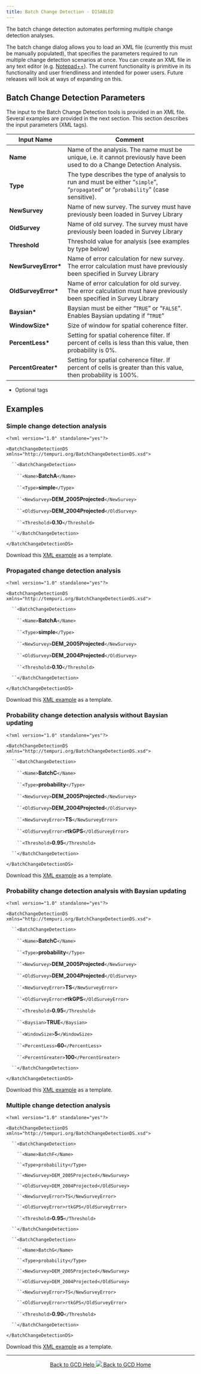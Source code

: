 ```yaml
---
title: Batch Change Detection - DISABLED
---
```


The batch change detection automates performing multiple change detection analyses.

The batch change dialog allows you to load an XML file (currently this must be manually populated), that specifies the parameters required to run multiple change detection scenarios at once. You can create an XML file in any text editor (e.g. [Notepad++](http://notepad-plus-plus.org/)). The current functionality is primitive in its functionality and user friendliness and intended for power users. Future releases will look at ways of expanding on this.

## Batch Change Detection Parameters

The input to the Batch Change Detection tools is provided in an XML file. Several examples are provided in the next section. This section describes the input parameters (XML tags).

| **Input Name**       | **Comment**                              |
| -------------------- | ---------------------------------------- |
| **Name**             | Name of the analysis. The name must be unique, i.e. it cannot previously have been used to do a Change Detection Analysis. |
| **Type**             | The type describes the type of analysis to run and must be either “`simple`”, “`propagated`” or “`probability`” (case sensitive). |
| **NewSurvey**        | Name of new survey. The survey must have previously been loaded in Survey Library |
| **OldSurvey**        | Name of old survey. The survey must have previously been loaded in Survey Library |
| **Threshold**        | Threshold value for analysis (see examples by type below) |
| **NewSurveyError\*** | Name of error calculation for new survey. The error calculation must have previously been specified in Survey Library |
| **OldSurveyError\*** | Name of error calculation for old survey. The error calculation must have previously been specified in Survey Library |
| **Baysian\***        | Baysian must be either “`TRUE`” or “`FALSE`”. Enables Baysian updating if “`TRUE`” |
| **WindowSize\***     | Size of window for spatial coherence filter. |
| **PercentLess\***    | Setting for spatial coherence filter. If percent of cells is less than this value, then probability is 0%. |
| **PercentGreater\*** | Setting for spatial coherence filter. If percent of cells is greater than this value, then probability is 100%. |

 * Optional tags

## Examples

### Simple change detection analysis

`<?xml version="1.0" standalone="yes"?>`

`<BatchChangeDetectionDS xmlns="http://tempuri.org/BatchChangeDetectionDS.xsd">`

`  ``<BatchChangeDetection>`

`    ``<Name>`**BatchA**`</Name>`

`    ``<Type>`**simple**`</Type>`

`    ``<NewSurvey>`**DEM_2005Projected**`</NewSurvey>`

`    ``<OldSurvey>`**DEM_2004Projected**`</OldSurvey>`

`    ``<Threshold>`**0.10**`</Threshold>`

`  ``</BatchChangeDetection>`

`</BatchChangeDetectionDS>`

Download this [XML example](http://www.gis.usu.edu/~jwheaton/et_al/GCD/GCD5/XML_BatchExamples/SimpleChangeDetectionAnalysisTemplate.xml) as a template. 

### Propagated change detection analysis

`<?xml version="1.0" standalone="yes"?>`

`<BatchChangeDetectionDS xmlns="http://tempuri.org/BatchChangeDetectionDS.xsd">`

`  ``<BatchChangeDetection>`

`    ``<Name>`**BatchA**`</Name>`

`    ``<Type>`**simple**`</Type>`

`    ``<NewSurvey>`**DEM_2005Projected**`</NewSurvey>`

`    ``<OldSurvey>`**DEM_2004Projected**`</OldSurvey>`

`    ``<Threshold>`**0.10**`</Threshold>`

`  ``</BatchChangeDetection>`

`</BatchChangeDetectionDS>`

Download this [XML example](http://www.gis.usu.edu/~jwheaton/et_al/GCD/GCD5/XML_BatchExamples/PropagatedChangeDetectionAnalysisTemplate.xml) as a template. 

### Probability change detection analysis without Baysian updating

`<?xml version="1.0" standalone="yes"?>`

`<BatchChangeDetectionDS xmlns="http://tempuri.org/BatchChangeDetectionDS.xsd">`

`  ``<BatchChangeDetection>`

`    ``<Name>`**BatchC**`</Name>`

`    ``<Type>`**probability**`</Type>`

`    ``<NewSurvey>`**DEM_2005Projected**`</NewSurvey>`

`    ``<OldSurvey>`**DEM_2004Projected**`</OldSurvey>`

`    ``<NewSurveyError>`**TS**`</NewSurveyError>`

`    ``<OldSurveyError>`**rtkGPS**`</OldSurveyError>`

`    ``<Threshold>`**0.95**`</Threshold>`

`  ``</BatchChangeDetection>`

`</BatchChangeDetectionDS>`

Download this [XML example](http://www.gis.usu.edu/~jwheaton/et_al/GCD/GCD5/XML_BatchExamples/Probablistic_NoBayesian_ChangeDetectionAnalysisTemplate.xml) as a template.

### Probability change detection analysis with Baysian updating

`<?xml version="1.0" standalone="yes"?>`

`<BatchChangeDetectionDS xmlns="http://tempuri.org/BatchChangeDetectionDS.xsd">`

`  ``<BatchChangeDetection>`

`    ``<Name>`**BatchC**`</Name>`

`    ``<Type>`**probability**`</Type>`

`    ``<NewSurvey>`**DEM_2005Projected**`</NewSurvey>`

`    ``<OldSurvey>`**DEM_2004Projected**`</OldSurvey>`

`    ``<NewSurveyError>`**TS**`</NewSurveyError>`

`    ``<OldSurveyError>`**rtkGPS**`</OldSurveyError>`

`    ``<Threshold>`**0.95**`</Threshold>`

`    ``<Baysian>`**TRUE**`</Baysian>`

`    ``<WindowSize>`**5**`</WindowSize>`

`    ``<PercentLess>`**60**`</PercentLess>`

`    ``<PercentGreater>`**100**`</PercentGreater>`

`  ``</BatchChangeDetection>`

`</BatchChangeDetectionDS>`

 Download this [XML example](http://www.gis.usu.edu/~jwheaton/et_al/GCD/GCD5/XML_BatchExamples/Probablistic_BayesianChangeDetectionAnalysisTemplate.xml) as a template. 

### Multiple change detection analysis

`<?xml version="1.0" standalone="yes"?>`

`<BatchChangeDetectionDS xmlns="http://tempuri.org/BatchChangeDetectionDS.xsd">`

`  ``<BatchChangeDetection>`

`    ``<Name>BatchF</Name>`

`    ``<Type>probability</Type>`

`    ``<NewSurvey>DEM_2005Projected</NewSurvey>`

`    ``<OldSurvey>DEM_2004Projected</OldSurvey>`

`    ``<NewSurveyError>TS</NewSurveyError>`

`    ``<OldSurveyError>rtkGPS</OldSurveyError>`

`    ``<Threshold>`**0.95**`</Threshold>`

`  ``</BatchChangeDetection>`

`  ``<BatchChangeDetection>`

`    ``<Name>BatchG</Name>`

`    ``<Type>probability</Type>`

`    ``<NewSurvey>DEM_2005Projected</NewSurvey>`

`    ``<OldSurvey>DEM_2004Projected</OldSurvey>`

`    ``<NewSurveyError>TS</NewSurveyError>`

`    ``<OldSurveyError>rtkGPS</OldSurveyError>`

`    ``<Threshold>`**0.90**`</Threshold>`

`  ``</BatchChangeDetection>`

`</BatchChangeDetectionDS>`

Download this [XML example](http://www.gis.usu.edu/~jwheaton/et_al/GCD/GCD5/XML_BatchExamples/Multiple_ChangeDetectionAnalysisTemplate.xml) as a template.



------
<div align="center">
	<a class="hollow button" href="{{ site.baseurl }}/Help"><i class="fa fa-chevron-circle-left"></i>  Back to GCD Help </a>  
	<a class="hollow button" href="{{ site.baseurl }}/"><img src="{{ site.baseurl}}/assets/images/icons/GCDAddIn.png">  Back to GCD Home </a>  
</div>